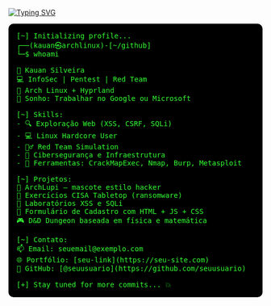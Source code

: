 [![Typing SVG](https://readme-typing-svg.demolab.com?font=Fira+Code&weight=600&size=24&pause=1000&color=9B07C3&center=true&vCenter=true&width=750&lines=I'm+Kauan.+I'm+Cybersecurity+Enthusiast)](https://git.io/typing-svg)

<!-- Estilo terminal verde -->
<pre style="background-color:black;color:#33ff33;padding:16px;border-radius:10px;font-family:monospace;font-size:14px">
[~] Initializing profile...
┌──(kauan㉿archlinux)-[~/github]
└─$ whoami

👤 Kauan Silveira
💻 InfoSec | Pentest | Red Team
🐧 Arch Linux + Hyprland
🎯 Sonho: Trabalhar no Google ou Microsoft

[~] Skills:
- 🔍 Exploração Web (XSS, CSRF, SQLi)
- 💻 Linux Hardcore User
- 🕵️‍♂️ Red Team Simulation
- 🧠 Cibersegurança e Infraestrutura
- 🧰 Ferramentas: CrackMapExec, Nmap, Burp, Metasploit

[~] Projetos:
📁 ArchLupi – mascote estilo hacker
📄 Exercícios CISA Tabletop (ransomware)
🧪 Laboratórios XSS e SQLi
🧾 Formulário de Cadastro com HTML + JS + CSS
🎮 D&D Dungeon baseada em física e matemática

[~] Contato:
📫 Email: seuemail@exemplo.com
🌐 Portfólio: [seu-link](https://seu-site.com)
🐙 GitHub: [@seuusuario](https://github.com/seuusuario)

[+] Stay tuned for more commits... 💥
</pre>


